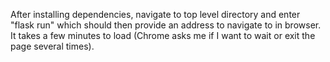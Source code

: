 After installing dependencies, navigate to top level directory and enter "flask run" which should then provide an address to navigate to in browser. It takes a few minutes to load (Chrome asks me if I want to wait or exit the page several times). 
